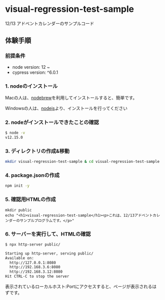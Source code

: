 # visual-regression-test-sample
12/13 アドベントカレンダーのサンプルコード

## 体験手順

### 前提条件

* node version: 12 ~
* cypress version: ^6.0.1

### 1. nodeのインストール

Macの人は、[nodebrew](https://github.com/hokaccha/nodebrew)を利用してインストールすると、簡単です。

Windowsの人は、[nodejs](https://nodejs.org/ja/download/)より、インストールを行ってください

### 2. nodeがインストールできたことの確認

```sh
$ node -v
v12.15.0
```

### 3. ディレクトリの作成&移動

```sh
mkdir visual-regression-test-sample & cd visual-regression-test-sample
```

### 4. package.jsonの作成

```sh
npm init -y
```

### 5. 確認用HTMLの作成

```
mkdir public
echo "<h1>visual-regression-test-sample</h1><p>これは、12/13アドベントカレンダーのサンプルプログラムです。</p>"
```

### 6. サーバーを実行して、HTMLの確認

```sh
$ npx http-server public/

Starting up http-server, serving public/
Available on:
  http://127.0.0.1:8080
  http://192.168.3.6:8080
  http://192.168.3.12:8080
Hit CTRL-C to stop the server
```

表示されているローカルホスト:Portにアクセスすると、ページが表示されるはずです。